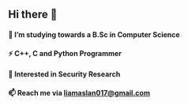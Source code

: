 ## Hi there 👋
#### 🌱 I’m studying towards a B.Sc in Computer Science
#### ⚡ C++, C and Python Programmer
#### 💾 Interested in Security Research
#### 📫 Reach me via liamaslan017@gmail.com

<!--
**LiamAs05/LiamAs05** is a ✨ _special_ ✨ repository because its `README.md` (this file) appears on your GitHub profile.
Here are some ideas to get you started:
-  I’m currently working on ...
- 👯 I’m looking to collaborate on ...
- 🤔 I’m looking for help with ...
- 💬 Ask me about ...
- 😄 Pronouns: ...
-  Fun fact: ...
-->
